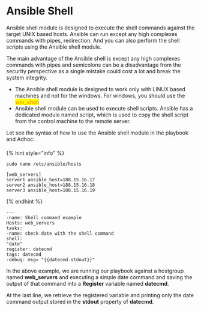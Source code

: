 # Ansible Shell

Ansible shell module is designed to execute the shell commands against the target UNIX based hosts. Ansible can run except any high complexes commands with pipes, redirection. And you can also perform the shell scripts using the Ansible shell module.

The main advantage of the Ansible shell is except any high complexes commands with pipes and semicolons can be a disadvantage from the security perspective as a single mistake could cost a lot and break the system integrity.

* The Ansible shell module is designed to work only with LINUX based machines and not for the windows. For windows, you should use the <mark style="color:orange;">**win\_shell**</mark>
* Ansible shell module can be used to execute shell scripts. Ansible has a dedicated module named script, which is used to copy the shell script from the control machine to the remote server.

Let see the syntax of how to use the Ansible shell module in the playbook and Adhoc:

####

{% hint style="info" %}
```
sudo nano /etc/ansible/hosts

[web_servers]
server1 ansible_host=188.15.16.17
server2 ansible_host=188.15.16.18
server3 ansible_host=188.15.16.19
```
{% endhint %}



```
---  
-name: Shell command example   
Hosts: web_servers
tasks:  
-name: check date with the shell command  
shell:  
"date"  
register: datecmd  
tags: datecmd  
-debug: msg= "{{datecmd.stdout}}"  

```

In the above example, we are running our playbook against a hostgroup named **web\_servers** and executing a simple date command and saving the output of that command into a **Register** variable named **datecmd**.

At the last line, we retrieve the registered variable and printing only the date command output stored in the **stdout** property of **datecmd**.
